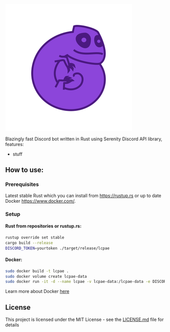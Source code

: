 ![LCPAE Logo](logo.svg "# LCPAE Discord bot")


Blazingly fast Discord bot written in Rust using Serenity Discord API library, features:
* stuff

## How to use:

### Prerequisites

Latest stable Rust which you can install from https://rustup.rs or up to date Docker https://www.docker.com/.

### Setup

#### Rust from repositories or rustup.rs:

``` bash
rustup override set stable
cargo build --release
DISCORD_TOKEN=yourtoken ./target/release/lcpae 
```

#### Docker:

``` bash
sudo docker build -t lcpae .
sudo docker volume create lcpae-data
sudo docker run -it -d --name lcpae -v lcpae-data:/lcpae-data -e DISCORD_TOKEN=yourtoken lcpae
```

Learn more about Docker [here](https://docs.docker.com/get-started/)

## License

This project is licensed under the MIT License - see the [LICENSE.md](LICENSE.md) file for details

